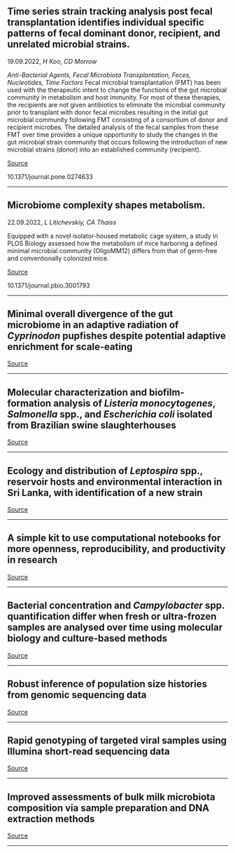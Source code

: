 ## Time series strain tracking analysis post fecal transplantation identifies individual specific patterns of fecal dominant donor, recipient, and unrelated microbial strains.
 19.09.2022, _H Koo, CD Morrow_


_Anti-Bacterial Agents, Fecal Microbiota Transplantation, Feces, Nucleotides, Time Factors_
Fecal microbial transplantation (FMT) has been used with the therapeutic intent to change the functions of the gut microbial community in metabolism and host immunity. For most of these therapies, the recipients are not given antibiotics to eliminate the microbial community prior to transplant with donor fecal microbes resulting in the initial gut microbial community following FMT consisting of a consortium of donor and recipient microbes. The detailed analysis of the fecal samples from these FMT over time provides a unique opportunity to study the changes in the gut microbial strain community that occurs following the introduction of new microbial strains (donor) into an established community (recipient).

[Source](https://journals.plos.org/plosone/article?id=10.1371/journal.pone.0274633)

10.1371/journal.pone.0274633

---

## Microbiome complexity shapes metabolism.
 22.09.2022, _L Litichevskiy, CA Thaiss_


Equipped with a novel isolator-housed metabolic cage system, a study in PLOS Biology assessed how the metabolism of mice harboring a defined minimal microbial community (OligoMM12) differs from that of germ-free and conventionally colonized mice.

[Source](https://journals.plos.org/plosbiology/article?id=10.1371/journal.pbio.3001793)

10.1371/journal.pbio.3001793

---

## Minimal overall divergence of the gut microbiome in an adaptive radiation of <em>Cyprinodon </em>pupfishes despite potential adaptive enrichment for scale-eating

[Source](https://journals.plos.org/plosone/article?id=10.1371/journal.pone.0273177)

---

## Molecular characterization and biofilm-formation analysis of<em> Listeria monocytogenes</em>, <em>Salmonella </em>spp., and <em>Escherichia coli</em> isolated from Brazilian swine slaughterhouses

[Source](https://journals.plos.org/plosone/article?id=10.1371/journal.pone.0274636)

---

## Ecology and distribution of <em>Leptospira</em> spp., reservoir hosts and environmental interaction in Sri Lanka, with identification of a new strain

[Source](https://journals.plos.org/plosntds/article?id=10.1371/journal.pntd.0010757#sec002)

---

## A simple kit to use computational notebooks for more openness, reproducibility, and productivity in research

[Source](https://journals.plos.org/ploscompbiol/article?id=10.1371/journal.pcbi.1010356)

---

## Bacterial concentration and <em>Campylobacter</em> spp. quantification differ when fresh or ultra-frozen samples are analysed over time using molecular biology and culture-based methods

[Source](https://journals.plos.org/plosone/article?id=10.1371/journal.pone.0274682)

---

## Robust inference of population size histories from genomic sequencing data

[Source](https://journals.plos.org/ploscompbiol/article?id=10.1371/journal.pcbi.1010419)

---

## Rapid genotyping of targeted viral samples using Illumina short-read sequencing data

[Source](https://journals.plos.org/plosone/article?id=10.1371/journal.pone.0274414)

---

## Improved assessments of bulk milk microbiota composition via sample preparation and DNA extraction methods

[Source](https://journals.plos.org/plosone/article?id=10.1371/journal.pone.0267992)

---

